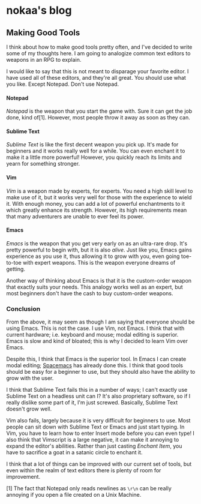 # nokaa's blog
## Making Good Tools

I think about how to make good tools pretty often, and I've decided to
write some of my thoughts here. I am going to analogize common text
editors to weapons in an RPG to explain.

I would like to say that this is not meant to disparage your favorite
editor. I have used all of these editors, and they're all great. You
should use what you like. Except Notepad. Don't use Notepad.

#### Notepad
_Notepad_ is the weapon that you start the game with. Sure it can get
the job done, kind of[1]. However, most people throw it away as soon as
they can.

#### Sublime Text
_Sublime Text_ is like the first decent weapon you pick up. It's made
for beginners and it works really well for a while. You can even enchant
it to make it a little more powerful! However, you quickly reach its
limits and yearn for something stronger.

#### Vim
_Vim_ is a weapon made by experts, for experts. You need a high skill
level to make use of it, but it works very well for those with the
experience to wield it. With enough money, you can add a lot of powerful
enchantments to it which greatly enhance its strength. However, its high
requirements mean that many adventurers are unable to ever feel its
power.

#### Emacs
_Emacs_ is the weapon that you get very early on as an ultra-rare drop.
It's pretty powerful to begin with, but it is also _alive_. Just like
you, Emacs gains experience as you use it, thus allowing it to grow with
you, even going toe-to-toe with expert weapons. This is the weapon
everyone dreams of getting.

Another way of thinking about Emacs is that it is the custom-order
weapon that exactly suits your needs. This analogy works well as an
expert, but most beginners don't have the cash to buy custom-order
weapons.

### Conclusion
From the above, it may seem as though I am saying that
everyone should be using Emacs. This is not the case. I use
Vim, not Emacs. I think that with current hardware; i.e.
keyboard and mouse; modal editing is superior. Emacs is slow and kind
of bloated; this is why I decided to learn Vim over Emacs.

Despite this, I think that Emacs is the superior tool. In Emacs I can
create modal editing; [Spacemacs](http://spacemacs.org) has already
done this. I think that good tools should be easy for a beginner to
use, but they should also have the ability to grow with the user.

I think that Sublime Text fails this in a number of ways; I can't
exactly use Sublime Text on a headless unit can I? It's also
proprietary software, so if I really dislike some part of it, I'm just
screwed. Basically, Sublime Text doesn't grow well.

Vim also fails, largely because it is very difficult for beginners to
use. Most people can sit down with Sublime Text or Emacs and just start
typing. In Vim, you have to learn how to enter Insert mode before you
can even type! I also think that Vimscript is a large negative, it can
make it annoying to expand the editor's abilities. Rather than just
casting _Enchant Item_, you have to sacrifice a goat in a satanic circle
to enchant it.

I think that a lot of things can be improved with our current set of
tools, but even within the realm of text editors there is plenty of
room for improvement.

[1] The fact that Notepad only reads newlines as `\r\n` can be really
annoying if you open a file created on a Unix Machine.
